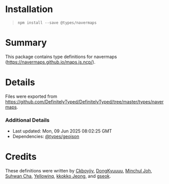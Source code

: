 # Installation
> `npm install --save @types/navermaps`

# Summary
This package contains type definitions for navermaps (https://navermaps.github.io/maps.js.ncp/).

# Details
Files were exported from https://github.com/DefinitelyTyped/DefinitelyTyped/tree/master/types/navermaps.

### Additional Details
 * Last updated: Mon, 09 Jun 2025 08:02:25 GMT
 * Dependencies: [@types/geojson](https://npmjs.com/package/@types/geojson)

# Credits
These definitions were written by [Ckboyjiy](https://github.com/ckboyjiy), [DongKyuuuu](https://github.com/DongKyuuuu), [Minchul Joh](https://github.com/fclemonschool), [Suhwan Cha](https://github.com/suhwancha), [Yellowinq](https://github.com/hig4342), [kkokko Jeong](https://github.com/kkokkojeong), and [gseok](https://github.com/gseok).
